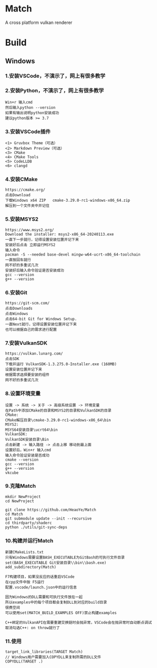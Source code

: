 # Match
A cross platform vulkan renderer


# Build

## Windows

### 1.安装VSCode，不演示了，网上有很多教学

### 2.安装Python，不演示了，网上有很多教学
    Win+r 输入cmd
    然后输入python --version
    如果有输出说明python安装成功
    建议python版本 >= 3.7

### 3.安装VSCode插件
    <1> Gruvbox Theme（可选）
    <2> Markdown Preview（可选）
    <3> CMake
    <4> CMake Tools
    <5> CodeLLDB
    <6> clangd

### 4.安装CMake
    https://cmake.org/
    点击Download
    下载Windows x64 ZIP	cmake-3.29.0-rc1-windows-x86_64.zip
    解压到一个文件夹中并记住

### 5.安装MSYS2
    https://www.msys2.org/
    Download the installer: msys2-x86_64-20240113.exe
    一直下一步就行，记得设置安装位置并记下来
    安装好后点击 立即运行MSYS2
    输入命令
    pacman -S --needed base-devel mingw-w64-ucrt-x86_64-toolchain
    一直按回车就行
    网不好的多重试几次
    安装好后输入命令验证是否安装成功
    gcc --version
    g++ --version

### 6.安装Git
    https://git-scm.com/
    点击Downloads
    点击Windows
    点击64-bit Git for Windows Setup.
    一直Next就行，记得设置安装位置并记下来
    也可以根据自己的需求进行配置

### 7.安装VulkanSDK
    https://vulkan.lunarg.com/
    点击SDK
    下载并运行 VulkanSDK-1.3.275.0-Installer.exe (160MB)
    设置安装位置并记下来
    根据需求选择要安装的组件
    网不好的多重试几次

### 8.设置环境变量
    设置 -> 系统 -> 关于 -> 高级系统设置 -> 环境变量
    在Path中添加CMake的目录和MSYS2的目录和VulkanSDK的目录
    CMake:
    CMake解压目录\cmake-3.29.0-rc1-windows-x86_64\bin
    MSYS2:
    MSYS64安装目录\ucrt64\bin
    VulkanSDK:
    VulkanSDK安装目录\Bin
    点击新建 -> 输入路径 -> 点击上移 移动到最上面
    设置好后，Win+r 输入cmd
    输入命令验证安装是否成功
    cmake --version
    gcc --version
    g++ --version
    vkcube

### 9.克隆Match
    mkdir NewProject
    cd NewProject

    git clone https://github.com/HeaoYe/Match
    cd Match
    git submodule update --init --recursive
    cd thirdparty/shaderc
    python ./utils/git-sync-deps

### 10.构建并运行Match
    新建CMakeLists.txt
    只有Windows需要设置BASH_EXECUTABLE为GitBash的可执行文件目录
    set(BASH_EXECUTABLE Git安装目录\\bin\\bash.exe)
    add_subdirectory(Match)

    F7构建项目，如果没反应的话重启VSCode
    在cpp文件中按 F5运行
    配置.vscode/launch.json中的运行信息

    因为Windows的DLL需要和可执行文件放在一起
    所以examples中的每个项目都会复制DLL到对应的build目录
    很费空间
    可以使用set(MATCH_BUILD_EXAMPLES OFF)禁止构建examples

    C++绑定的VulkanAPI在需要重建交换链时会抛异常，VSCode会在抛异常时自动断点调试
    取消勾选C++: on throw就行了

### 11.使用
    target_link_libraries(TARGET Match)
    // Windows用户需要加入COPYDLL来复制所需的DLL文件
    COPYDLL(TARGET .)
